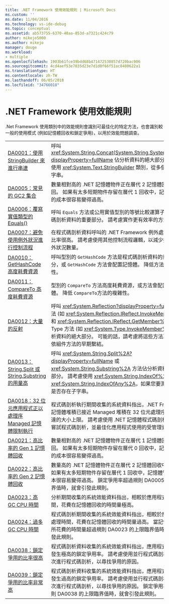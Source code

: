 ```yaml
---
title: .NET Framework 使用效能規則 | Microsoft Docs
ms.custom: ''
ms.date: 11/04/2016
ms.technology: vs-ide-debug
ms.topic: conceptual
ms.assetid: ab573755-6370-48aa-853d-a7321c424c79
author: mikejo5000
ms.author: mikejo
manager: douge
ms.workload:
- multiple
ms.openlocfilehash: 1903b61fce39bdd68b471472530857d720bac906
ms.sourcegitcommit: 4cd4aef53e7035d23e7d1d0f66f51ac8480622a1
ms.translationtype: HT
ms.contentlocale: zh-TW
ms.lasthandoff: 06/05/2018
ms.locfileid: "34766018"
---
```

# <a name="net-framework-usage-performance-rules"></a>.NET Framework 使用效能規則
.Net Framework 使用類別中的效能規則會識別可最佳化的特定方法，也會識別較一般的使用模式 (例如記憶體回收和鎖定爭用)，以用於效能問題調查。  
  
|||  
|-|-|  
|[DA0001：使用 StringBuilder 來進行串連](../profiling/da0001-use-stringbuilder-for-concatenations.md)|呼叫 <xref:System.String.Concat(System.String,System.String)?displayProperty=fullName> 佔分析資料的絕大部分。 請考慮使用 <xref:System.Text.StringBuilder> 類別，從多個區段建構字串。|  
|[DA0005：常見的 GC2 集合](../profiling/da0005-frequent-gc2-collections.md)|數量相對高的 .NET 記憶體物件正在層代 2 記憶體回收中收回。 如果有太多短期物件存留在層代 1 回收中，記憶體管理的成本很容易變得過高。|  
|[DA0006：覆寫實值類型的 Equals()](../profiling/da0006-override-equals-parens-for-value-types.md)|呼叫 `Equals` 方法或公用實值型別的等號比較運算子，是程式碼剖析資料的重要部分。 請考慮實作更有效率的方法。|  
|[DA0007：避免使用例外狀況進行控制流程](../profiling/da0007-avoid-using-exceptions-for-control-flow.md)|在程式碼剖析資料呼叫的 .NET Framework 例外處理常式的比率很高。 請考慮使用其他控制流程邏輯，以減少擲回的例外狀況數量。|  
|[DA0010：GetHashCode 高度耗費資源](../profiling/da0010-expensive-gethashcode.md)|呼叫型別的 `GetHashCode` 方法是程式碼剖析資料的重要部分，或 `GetHashCode` 方法會配置記憶體。 降低方法的複雜性。|  
|[DA0011：CompareTo 高度耗費資源](../profiling/da0011-expensive-compareto.md)|型別的 `CompareTo` 方法高度耗費資源，或方法會配置記憶體。 降低 `CompareTo`方法的複雜性。|  
|[DA0012：大量的反射](../profiling/da0012-significant-amount-of-reflection.md)|呼叫 <xref:System.Reflection?displayProperty=fullName> 方法 (如 <xref:System.Reflection.IReflect.InvokeMember%2A> 和 <xref:System.Reflection.IReflect.GetMember%2A>) 或 Type 方法 (如 <xref:System.Type.InvokeMember%2A>) 佔分析資料的絕大部分。 可能的話，請考慮將這些方法取代為相依組件方法的早期繫結。|  
|[DA0013：String.Split 或 String.Substring 的用量高](../profiling/da0013-high-usage-of-string-split-or-string-substring.md)|呼叫 <xref:System.String.Split%2A?displayProperty=fullName> 或 <xref:System.String.Substring%2A> 方法佔分析資料的絕大部分。 請考慮使用 <xref:System.String.IndexOf%2A> 或 <xref:System.String.IndexOfAny%2A>，如果您要測試字串中是否存在子字串。|  
|[DA0018：32 位元應用程式正以處理序 Managed 記憶體限制執行](../profiling/da0018-32-bit-application-running-at-process-managed-memory-limits.md)|程式碼剖析執行期間收集的系統資料指出，.NET Framework 記憶體堆積已接近 Managed 堆積在 32 位元處理序中可以到達的大小上限。 請考慮使用 .NET 記憶體程式碼剖析方法再次嘗試程式碼剖析，並最佳化應用程式使用的受管理資源。|  
|[DA0021：高比率的 Gen 1 記憶體回收](../profiling/da0021-high-rate-of-gen-1-garbage-collections.md)|數量相對高的 .NET 記憶體物件正在層代 1 記憶體回收中收回。 如果有太多短期物件存留在層代 0 回收中，記憶體管理的成本很容易變得過高。|  
|[DA0022：高比率的 Gen 2 記憶體回收](../profiling/da0022-high-rate-of-gen-2-garbage-collections.md)|數量高的 .NET 記憶體物件正在層代 2 記憶體回收中收回。 如果有太多短期物件存留在層代 1 回收中，記憶體管理的成本很容易變得過高。 鎖定爭用率超過規則 DA0005 的上限臨界值時，就會引發此規則。|  
|[DA0023：高 GC CPU 時間](../profiling/da0023-high-gc-cpu-time.md)|分析期間收集的系統效能資料指出，相較於應用程式總處理時間，花費在記憶體回收的時間量極高。|  
|[DA0024：過多 GC CPU 時間](../profiling/da0024-excessive-gc-cpu-time.md)|程式碼剖析期間收集的系統效能資料指出，相較於應用程式總處理時間，花費在記憶體回收的時間量過高。 當記憶體回收所花費的時間量超過規則 DA0023 的上限臨界值時，就會引發此規則。|  
|[DA0038：鎖定爭用的比率很高](../profiling/da0038-high-rate-of-lock-contentions.md)|程式碼剖析資料收集的系統效能資料指出，應用程式執行期間發生極高的鎖定爭用率。 請考慮使用並行程式碼剖析方法再次進行程式碼剖析，以尋找爭用的原因。|  
|[DA0039：鎖定爭用的比率非常高](../profiling/da0039-very-high-rate-of-lock-contentions.md)|程式碼剖析資料收集的系統效能資料指出，應用程式執行期間發生過高的鎖定爭用率。 請考慮使用並行程式碼剖析方法再次進行程式碼剖析，以尋找爭用的原因。 鎖定爭用率超過規則 DA0038 的上限臨界值時，就會引發此規則。|